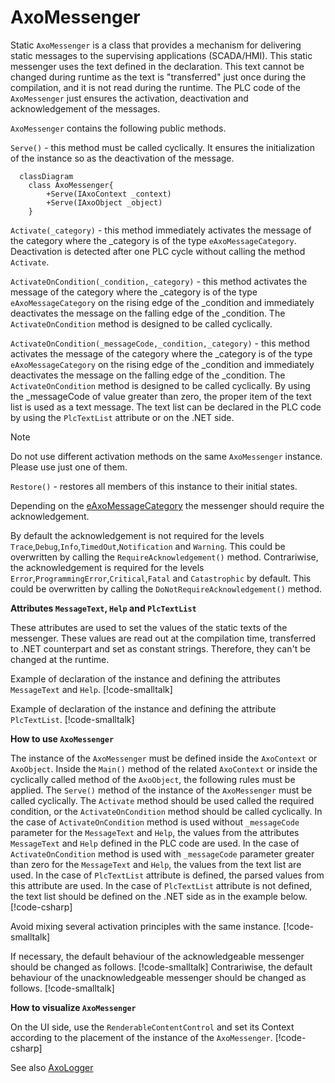 # AxoMessenger

Static `AxoMessenger` is a class that provides a mechanism for delivering static messages to the supervising applications (SCADA/HMI). This static messenger uses the text defined in the declaration. This text cannot be changed during runtime as the text is "transferred" just once during the compilation, and it is not read during the runtime. The PLC code of the `AxoMessenger` just ensures the activation, deactivation and acknowledgement of the messages.  

`AxoMessenger` contains the following public methods. 

`Serve()` - this method must be called cyclically. It ensures the initialization of the instance so as the deactivation of the message.

```mermaid
  classDiagram
    class AxoMessenger{
        +Serve(IAxoContext _context)
        +Serve(IAxoObject _object)        
    }     
```

`Activate(_category)` - this method immediately activates the message of the category where the _category is of the type `eAxoMessageCategory`. Deactivation is detected after one PLC cycle without calling the method `Activate`.

`ActivateOnCondition(_condition,_category)` - this method activates the message of the category where the _category is of the type `eAxoMessageCategory` on the rising edge of the _condition and immediately deactivates the message on the falling edge of the _condition. The `ActivateOnCondition` method is designed to be called cyclically. 

`ActivateOnCondition(_messageCode,_condition,_category)` - this method activates the message of the category where the _category is of the type `eAxoMessageCategory` on the rising edge of the _condition and immediately deactivates the message on the falling edge of the _condition. The `ActivateOnCondition` method is designed to be called cyclically. By using the _messageCode of value greater than zero, the proper item of the text list is used as a text message. The text list can be declared in the PLC code by using the `PlcTextList` attribute or on the .NET side.

>[!NOTE] 
>Do not use different activation methods on the same `AxoMessenger` instance. Please use just one of them.

`Restore()` - restores all members of this instance to their initial states.

Depending on the [eAxoMessageCategory](/apictrl/abstractions/plc.AXOpen.Messaging.eAxoMessageCategory.html) the messenger should require the acknowledgement.

By default the acknowledgement is not required for the levels `Trace`,`Debug`,`Info`,`TimedOut`,`Notification` and `Warning`. 
This could be overwritten by calling the `RequireAcknowledgement()` method. 
Contrariwise, the acknowledgement is required for the levels `Error`,`ProgrammingError`,`Critical`,`Fatal` and `Catastrophic` by default. This could be overwritten by calling the `DoNotRequireAcknowledgement()` method. 

**Attributes `MessageText`, `Help` and `PlcTextList`**

These attributes are used to set the values of the static texts of the messenger. These values are read out at the compilation time, transferred to .NET counterpart and set as constant strings. Therefore, they can't be changed at the runtime.

Example of declaration of the instance and defining the attributes `MessageText` and `Help`.
[!code-smalltalk[](../app/src/Examples/AXOpen.Messaging/AxoStaticMessengerDocuExample.st?name=MessageTextHelpDeclaration)]

Example of declaration of the instance and defining the attribute `PlcTextList`.
[!code-smalltalk[](../app/src/Examples/AXOpen.Messaging/AxoStaticMessengerDocuExample.st?name=PlcTextListDeclaration)]

**How to use `AxoMessenger`**

The instance of the `AxoMessenger` must be defined inside the `AxoContext` or `AxoObject`. 
Inside the `Main()` method of the related `AxoContext` or inside the cyclically called method of the `AxoObject`, the following rules must be applied. The `Serve()` method of the instance of the `AxoMessenger` must be called cyclically.
The `Activate` method should be used called the required condition, or the `ActivateOnCondition` method should be called cyclically. 
In the case of `ActivateOnCondition` method is used without `_messageCode` parameter for the `MessageText` and `Help`, the values from the attributes `MessageText` and `Help` defined in the PLC code are used.
In the case of `ActivateOnCondition` method is used with `_messageCode` parameter greater than zero for the `MessageText` and `Help`, the values from the text list are used. 
In the case of `PlcTextList` attribute is defined, the parsed values from this attribute are used. In the case of `PlcTextList` attribute is not defined, the text list should be defined on the .NET side as in the example below.
[!code-csharp[](../app/ix-blazor/axopencore.blazor/AXOpen.Messaging/AxoStaticMessengerDocuExample.cs?name=InitializationOfTheDotNetTextList)]

Avoid mixing several activation principles with the same instance.
[!code-smalltalk[](../app/src/Examples/AXOpen.Messaging/AxoStaticMessengerDocuExample.st?name=MessengerCompleteExample)]

If necessary, the default behaviour of the acknowledgeable messenger should be changed as follows.
[!code-smalltalk[](../app/src/Examples/AXOpen.Messaging/AxoStaticMessengerDocuExample.st?name=DoNotRequireAcknowledgement)]
Contrariwise, the default behaviour of the unacknowledgeable messenger should be changed as follows.
[!code-smalltalk[](../app/src/Examples/AXOpen.Messaging/AxoStaticMessengerDocuExample.st?name=RequireAcknowledgement)]

**How to visualize `AxoMessenger`**

On the UI side, use the `RenderableContentControl` and set its Context according to the placement of the instance of the `AxoMessenger`.
[!code-csharp[](../app/ix-blazor/axopencore.blazor/Pages/DocuExamples/AxoMessagingStaticDocu.razor?name=RenderedView)]


See also [AxoLogger](AXOLOGGER.md#axologger-and-axomessenger)